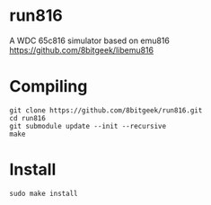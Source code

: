 # run816
A WDC 65c816 simulator based on emu816 https://github.com/8bitgeek/libemu816

# Compiling

```
git clone https://github.com/8bitgeek/run816.git
cd run816
git submodule update --init --recursive
make
```

# Install 
```
sudo make install
```
